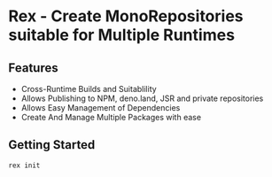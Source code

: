# Rex - Create MonoRepositories suitable for Multiple Runtimes

## Features
- Cross-Runtime Builds and Suitablility
- Allows Publishing to NPM, deno.land, JSR and private repositories
- Allows Easy Management of Dependencies
- Create And Manage Multiple Packages with ease

## Getting Started
```bash
rex init
```